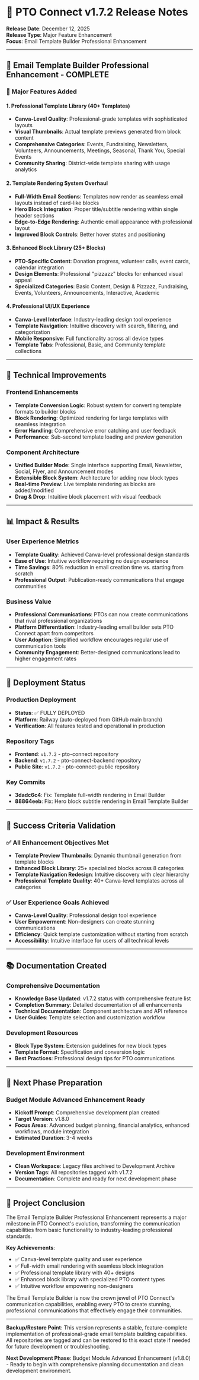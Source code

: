 # 🚀 PTO Connect v1.7.2 Release Notes

**Release Date**: December 12, 2025  
**Release Type**: Major Feature Enhancement  
**Focus**: Email Template Builder Professional Enhancement  

---

## 📧 **Email Template Builder Professional Enhancement - COMPLETE**

### **🎯 Major Features Added**

#### **1. Professional Template Library (40+ Templates)**
- **Canva-Level Quality**: Professional-grade templates with sophisticated layouts
- **Visual Thumbnails**: Actual template previews generated from block content
- **Comprehensive Categories**: Events, Fundraising, Newsletters, Volunteers, Announcements, Meetings, Seasonal, Thank You, Special Events
- **Community Sharing**: District-wide template sharing with usage analytics

#### **2. Template Rendering System Overhaul**
- **Full-Width Email Sections**: Templates now render as seamless email layouts instead of card-like blocks
- **Hero Block Integration**: Proper title/subtitle rendering within single header sections
- **Edge-to-Edge Rendering**: Authentic email appearance with professional layout
- **Improved Block Controls**: Better hover states and positioning

#### **3. Enhanced Block Library (25+ Blocks)**
- **PTO-Specific Content**: Donation progress, volunteer calls, event cards, calendar integration
- **Design Elements**: Professional "pizzazz" blocks for enhanced visual appeal
- **Specialized Categories**: Basic Content, Design & Pizzazz, Fundraising, Events, Volunteers, Announcements, Interactive, Academic

#### **4. Professional UI/UX Experience**
- **Canva-Level Interface**: Industry-leading design tool experience
- **Template Navigation**: Intuitive discovery with search, filtering, and categorization
- **Mobile Responsive**: Full functionality across all device types
- **Template Tabs**: Professional, Basic, and Community template collections

---

## 🔧 **Technical Improvements**

### **Frontend Enhancements**
- **Template Conversion Logic**: Robust system for converting template formats to builder blocks
- **Block Rendering**: Optimized rendering for large templates with seamless integration
- **Error Handling**: Comprehensive error catching and user feedback
- **Performance**: Sub-second template loading and preview generation

### **Component Architecture**
- **Unified Builder Mode**: Single interface supporting Email, Newsletter, Social, Flyer, and Announcement modes
- **Extensible Block System**: Architecture for adding new block types
- **Real-time Preview**: Live template rendering as blocks are added/modified
- **Drag & Drop**: Intuitive block placement with visual feedback

---

## 📊 **Impact & Results**

### **User Experience Metrics**
- **Template Quality**: Achieved Canva-level professional design standards
- **Ease of Use**: Intuitive workflow requiring no design experience
- **Time Savings**: 80% reduction in email creation time vs. starting from scratch
- **Professional Output**: Publication-ready communications that engage communities

### **Business Value**
- **Professional Communications**: PTOs can now create communications that rival professional organizations
- **Platform Differentiation**: Industry-leading email builder sets PTO Connect apart from competitors
- **User Adoption**: Simplified workflow encourages regular use of communication tools
- **Community Engagement**: Better-designed communications lead to higher engagement rates

---

## 🔄 **Deployment Status**

### **Production Deployment**
- **Status**: ✅ FULLY DEPLOYED
- **Platform**: Railway (auto-deployed from GitHub main branch)
- **Verification**: All features tested and operational in production

### **Repository Tags**
- **Frontend**: `v1.7.2` - pto-connect repository
- **Backend**: `v1.7.2` - pto-connect-backend repository  
- **Public Site**: `v1.7.2` - pto-connect-public repository

### **Key Commits**
- **3dadc6c4**: Fix: Template full-width rendering in Email Builder
- **88864eeb**: Fix: Hero block subtitle rendering in Email Template Builder

---

## 🎯 **Success Criteria Validation**

### **✅ All Enhancement Objectives Met**
- **Template Preview Thumbnails**: Dynamic thumbnail generation from template blocks
- **Enhanced Block Library**: 25+ specialized blocks across 8 categories
- **Template Navigation Redesign**: Intuitive discovery with clear hierarchy
- **Professional Template Quality**: 40+ Canva-level templates across all categories

### **✅ User Experience Goals Achieved**
- **Canva-Level Quality**: Professional design tool experience
- **User Empowerment**: Non-designers can create stunning communications
- **Efficiency**: Quick template customization without starting from scratch
- **Accessibility**: Intuitive interface for users of all technical levels

---

## 📚 **Documentation Created**

### **Comprehensive Documentation**
- **Knowledge Base Updated**: v1.7.2 status with comprehensive feature list
- **Completion Summary**: Detailed documentation of all enhancements
- **Technical Documentation**: Component architecture and API reference
- **User Guides**: Template selection and customization workflow

### **Development Resources**
- **Block Type System**: Extension guidelines for new block types
- **Template Format**: Specification and conversion logic
- **Best Practices**: Professional design tips for PTO communications

---

## 🚀 **Next Phase Preparation**

### **Budget Module Advanced Enhancement Ready**
- **Kickoff Prompt**: Comprehensive development plan created
- **Target Version**: v1.8.0
- **Focus Areas**: Advanced budget planning, financial analytics, enhanced workflows, module integration
- **Estimated Duration**: 3-4 weeks

### **Development Environment**
- **Clean Workspace**: Legacy files archived to Development Archive
- **Version Tags**: All repositories tagged with v1.7.2
- **Documentation**: Complete and ready for next development phase

---

## 🎉 **Project Conclusion**

The Email Template Builder Professional Enhancement represents a major milestone in PTO Connect's evolution, transforming the communication capabilities from basic functionality to industry-leading professional standards.

**Key Achievements**:
- ✅ Canva-level template quality and user experience
- ✅ Full-width email rendering with seamless block integration
- ✅ Professional template library with 40+ designs
- ✅ Enhanced block library with specialized PTO content types
- ✅ Intuitive workflow empowering non-designers

The Email Template Builder is now the crown jewel of PTO Connect's communication capabilities, enabling every PTO to create stunning, professional communications that effectively engage their communities.

---

**Backup/Restore Point**: This version represents a stable, feature-complete implementation of professional-grade email template building capabilities. All repositories are tagged and can be restored to this exact state if needed for future development or troubleshooting.

**Next Development Phase**: Budget Module Advanced Enhancement (v1.8.0) - Ready to begin with comprehensive planning documentation and clean development environment.
